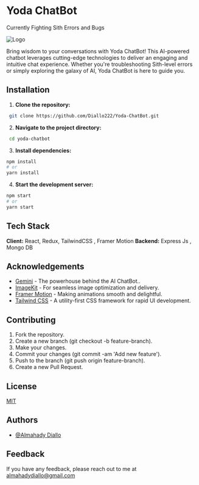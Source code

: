 # Yoda ChatBot

Currently Fighting Sith Errors and Bugs

![Logo](https://preview.redd.it/bnv0jyxlm8j71.png?auto=webp&s=02716b93a0bedca7eeab845cede506e7aff2b646)

Bring wisdom to your conversations with Yoda ChatBot! This AI-powered chatbot leverages cutting-edge technologies to deliver an engaging and intuitive chat experience. Whether you're troubleshooting Sith-level errors or simply exploring the galaxy of AI, Yoda ChatBot is here to guide you.

## Installation

1. **Clone the repository:**

```bash
 git clone https://github.com/Diallo222/Yoda-ChatBot.git
```

2. **Navigate to the project directory:**

```bash
 cd yoda-chatbot
```

3. **Install dependencies:**

```bash
npm install
# or
yarn install
```

4. **Start the development server:**

```bash
npm start
# or
yarn start
```

## Tech Stack

**Client:** React, Redux, TailwindCSS , Framer Motion
**Backend:** Express Js , Mongo DB

## Acknowledgements

- [Gemini](https://ai.google.dev/gemini-api/) - The powerhouse behind the AI ChatBot..
- [ImageKit](https://imagekit.io/) - For seamless image optimization and delivery.
- [Framer Motion](https://www.framer.com/motion/) - Making animations smooth and delightful.
- [Tailwind CSS](https://tailwindcss.com/) - A utility-first CSS framework for rapid UI development.

## Contributing

1. Fork the repository.
2. Create a new branch (git checkout -b feature-branch).
3. Make your changes.
4. Commit your changes (git commit -am 'Add new feature').
5. Push to the branch (git push origin feature-branch).
6. Create a new Pull Request.

## License

[MIT](https://choosealicense.com/licenses/mit/)

## Authors

- [@Almahady Diallo](https://github.com/Diallo222/)

## Feedback

If you have any feedback, please reach out to me at almahadydiallo@gmail.com
